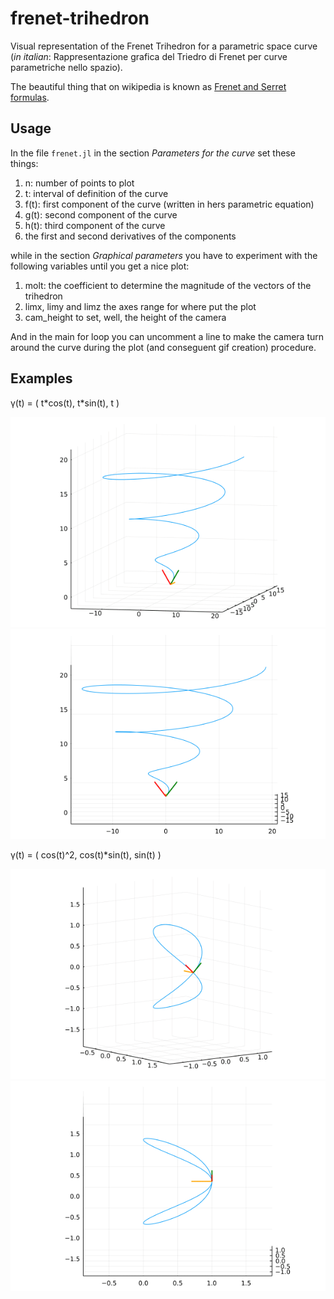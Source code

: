 # frenet-trihedron
Visual representation of the Frenet Trihedron for a parametric space curve (*in italian*: Rappresentazione grafica del Triedro di Frenet per curve parametriche nello spazio).

The beautiful thing that on wikipedia is known as [Frenet and Serret formulas](https://en.wikipedia.org/wiki/Frenet%E2%80%93Serret_formulas).

## Usage
In the file `frenet.jl` in the section *Parameters for the curve* set these things:

1. n: number of points to plot
2. t: interval of definition of the curve
3. f(t): first component of the curve (written in hers parametric equation)
4. g(t): second component of the curve
5. h(t): third component of the curve
7. the first and second derivatives of the components

while in the section *Graphical parameters* you have to experiment with the following variables until you get a nice plot:

1. molt: the coefficient to determine the magnitude of the vectors of the trihedron
2. limx, limy and limz the axes range for where put the plot
3. cam_height to set, well, the height of the camera

And in the main for loop you can uncomment a line to make the camera turn around the curve during the plot (and conseguent gif creation) procedure.

## Examples
γ(t) = ( t\*cos(t), t\*sin(t), t )

![](examples/2023-04-10T18_42_15_044.gif)
![](examples/2023-04-10T18_43_15_88.gif)

γ(t) = ( cos(t)^2, cos(t)\*sin(t), sin(t) )

![](examples/2023-04-10T18_37_41_284.gif)
![](examples/2023-04-10T18_36_35_635.gif)
